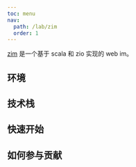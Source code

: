 ```yaml
---
toc: menu
nav:
  path: /lab/zim
  order: 1
---
```



[zim]((https://github.com/bitlap/zim)) 是一个基于 scala 和 zio 实现的 web im。


## 环境


## 技术栈


## 快速开始


## 如何参与贡献


